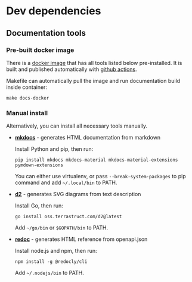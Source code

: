 # Dev dependencies

## Documentation tools

### Pre-built docker image

There is a [docker image](https://hub.docker.com/repository/docker/rocstreaming/env-sphinx) that has all tools listed below pre-installed. It is built and published automatically with [github actions](https://github.com/roc-streaming/dockerfiles).

Makefile can automatically pull the image and run documentation build inside container:

```
make docs-docker
```

### Manual install

Alternatively, you can install all necessary tools manually.

* [**mkdocs**](https://www.mkdocs.org/) - generates HTML documentation from markdown

    Install Python and pip, then run:

    ```
    pip install mkdocs mkdocs-material mkdocs-material-extensions pymdown-extensions
    ```

    You can either use virtualenv, or pass `--break-system-packages` to pip command and add `~/.local/bin` to PATH.

* [**d2**](https://d2lang.com/) - generates SVG diagrams from text description

    Install Go, then run:

    ```
    go install oss.terrastruct.com/d2@latest
    ```

    Add `~/go/bin` or `$GOPATH/bin` to PATH.

* [**redoc**](https://github.com/Redocly/redoc) - generates HTML reference from openapi.json

    Install node.js and npm, then run:

    ```
    npm install -g @redocly/cli
    ```

    Add `~/.nodejs/bin` to PATH.
